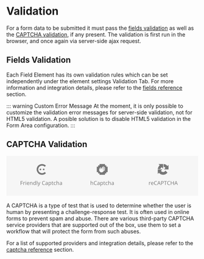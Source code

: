 # Validation

For a form data to be submitted it must pass the [fields validation](#fields-validation) as well as the [CAPTCHA validation](#captcha-validation), if any present. The validation is first run in the browser, and once again via server-side ajax request.

## Fields Validation

Each Field Element has its own validation rules which can be set independently under the element settings Validation Tab. For more information and integration details, please refer to the [fields reference](../fields) section.

::: warning Custom Error Message
At the moment, it is only possible to customize the validation error messages for server-side validation, not for HTML5 validation. A posible solution is to disable HTML5 validation in the Form Area configuration.
:::

## CAPTCHA Validation

![Captcha Elements](./assets/captcha/elements.webp)

A CAPTCHA is a type of test that is used to determine whether the user is human by presenting a challenge-response test. It is often used in online forms to prevent spam and abuse. There are various third-party CAPTCHA service providers that are supported out of the box, use them to set a workflow that will protect the form from such abuses.

For a list of supported providers and integration details, please refer to the [captcha reference](../captcha) section.

